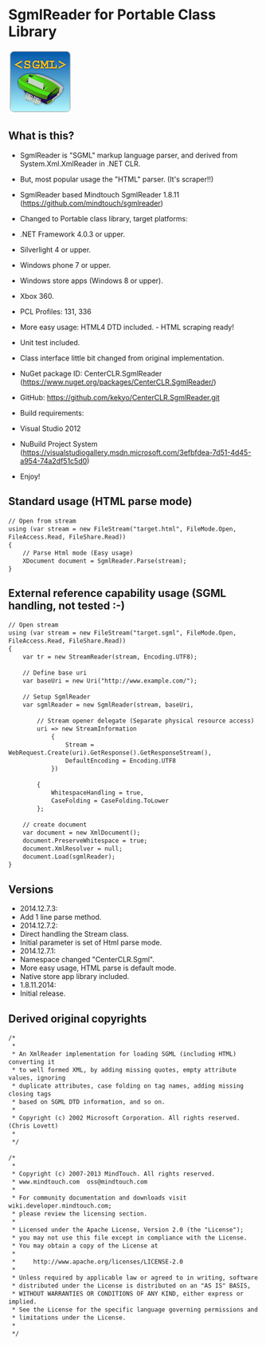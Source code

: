 # SgmlReader for Portable Class Library

![SgmlReader for Portable Class Library](https://raw.githubusercontent.com/kekyo/CenterCLR.SgmlReader/master/CenterCLR.SgmlReader.128.png)

## What is this?

* SgmlReader is "SGML" markup language parser, and derived from System.Xml.XmlReader in .NET CLR.
* But, most popular usage the "HTML" parser. (It's scraper!!)

* SgmlReader based Mindtouch SgmlReader 1.8.11 (https://github.com/mindtouch/sgmlreader)
* Changed to Portable class library, target platforms:
 * .NET Framework 4.0.3 or upper.
 * Silverlight 4 or upper.
 * Windows phone 7 or upper.
 * Windows store apps (Windows 8 or upper).
 * Xbox 360.

* PCL Profiles: 131, 336

* More easy usage: HTML4 DTD included. - HTML scraping ready!
* Unit test included.
* Class interface little bit changed from original implementation.

* NuGet package ID: CenterCLR.SgmlReader (https://www.nuget.org/packages/CenterCLR.SgmlReader/)
* GitHub: https://github.com/kekyo/CenterCLR.SgmlReader.git

* Build requirements:
 * Visual Studio 2012
 * NuBuild Project System (https://visualstudiogallery.msdn.microsoft.com/3efbfdea-7d51-4d45-a954-74a2df51c5d0)

* Enjoy!

## Standard usage (HTML parse mode)
```
// Open from stream
using (var stream = new FileStream("target.html", FileMode.Open, FileAccess.Read, FileShare.Read))
{
	// Parse Html mode (Easy usage)
	XDocument document = SgmlReader.Parse(stream);
}
```

## External reference capability usage (SGML handling, not tested :-)
```
// Open stream
using (var stream = new FileStream("target.sgml", FileMode.Open, FileAccess.Read, FileShare.Read))
{
	var tr = new StreamReader(stream, Encoding.UTF8);

	// Define base uri
	var baseUri = new Uri("http://www.example.com/");

	// Setup SgmlReader
	var sgmlReader = new SgmlReader(stream, baseUri,

		// Stream opener delegate (Separate physical resource access)
		uri => new StreamInformation
			{
				Stream = WebRequest.Create(uri).GetResponse().GetResponseStream(),
				DefaultEncoding = Encoding.UTF8
			})

		{
			WhitespaceHandling = true,
			CaseFolding = CaseFolding.ToLower
		};

	// create document
	var document = new XmlDocument();
	document.PreserveWhitespace = true;
	document.XmlResolver = null;
	document.Load(sgmlReader);
}
```

## Versions
* 2014.12.7.3:
 * Add 1 line parse method.
* 2014.12.7.2:
 * Direct handling the Stream class.
 * Initial parameter is set of Html parse mode.
* 2014.12.7.1:
 * Namespace changed "CenterCLR.Sgml".
 * More easy usage, HTML parse is default mode.
 * Native store app library included.
* 1.8.11.2014:
 * Initial release.

## Derived original copyrights
```
/*
 * 
 * An XmlReader implementation for loading SGML (including HTML) converting it
 * to well formed XML, by adding missing quotes, empty attribute values, ignoring
 * duplicate attributes, case folding on tag names, adding missing closing tags
 * based on SGML DTD information, and so on.
 *
 * Copyright (c) 2002 Microsoft Corporation. All rights reserved. (Chris Lovett)
 *
 */

/*
 * 
 * Copyright (c) 2007-2013 MindTouch. All rights reserved.
 * www.mindtouch.com  oss@mindtouch.com
 *
 * For community documentation and downloads visit wiki.developer.mindtouch.com;
 * please review the licensing section.
 *
 * Licensed under the Apache License, Version 2.0 (the "License");
 * you may not use this file except in compliance with the License.
 * You may obtain a copy of the License at
 * 
 *     http://www.apache.org/licenses/LICENSE-2.0
 * 
 * Unless required by applicable law or agreed to in writing, software
 * distributed under the License is distributed on an "AS IS" BASIS,
 * WITHOUT WARRANTIES OR CONDITIONS OF ANY KIND, either express or implied.
 * See the License for the specific language governing permissions and
 * limitations under the License.
 *
 */
```
